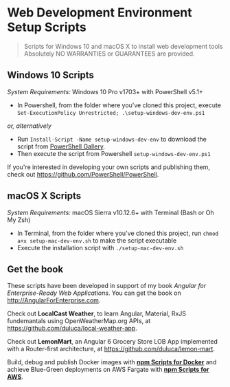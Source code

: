 # Web Development Environment Setup Scripts
> Scripts for Windows 10 and macOS X to install web development tools
> Absolutely NO WARRANTIES or GUARANTEES are provided.

## Windows 10 Scripts
*System Requirements:* Windows 10 Pro v1703+ with PowerShell v5.1+ 
- In Powershell, from the folder where you've cloned this project, execute `Set-ExecutionPolicy Unrestricted; .\setup-windows-dev-env.ps1`

*or, alternatively*

- Run `Install-Script -Name setup-windows-dev-env` to download the script from [PowerShell Gallery](https://www.powershellgallery.com/packages/setup-windows-dev-env/1.0).
- Then execute the script from Powershell `setup-windows-dev-env.ps1`

If you're interested in developing your own scripts and publishing them, check out https://github.com/PowerShell/PowerShell. 

## macOS X Scripts
*System Requirements:* macOS Sierra v10.12.6+ with Terminal (Bash or Oh My Zsh)
- In Terminal, from the folder where you've cloned this project, run `chmod a+x setup-mac-dev-env.sh` to make the script executable
- Execute the installation script with `./setup-mac-dev-env.sh`

## Get the book
These scripts have been developed in support of my book _Angular for Enterprise-Ready Web Applications_. You can get the book on http://AngularForEnterprise.com.

Check out **LocalCast Weather**, to learn Angular, Material, RxJS fundemantals using OpenWeatherMap.org APIs, at https://github.com/duluca/local-weather-app.

Check out **LemonMart**, an Angular 6 Grocery Store LOB App implemented with a Router-first architecture, at https://github.com/duluca/lemon-mart.

Build, debug and publish Docker images with [**npm Scripts for Docker**](bit.ly/npmScriptsForDocker) and achieve Blue-Green deployments on AWS Fargate with [**npm Scripts for AWS**](bit.ly/npmScriptsForAWS).
